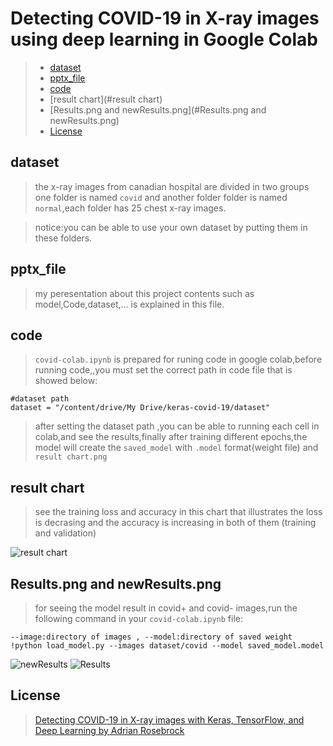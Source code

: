 # Detecting COVID-19 in X-ray images using deep learning in Google Colab
>* [dataset](#dataset)
>* [pptx_file](#pptx_file)
>* [code](#code)
>* [result chart](#result chart)
>* [Results.png and newResults.png](#Results.png and newResults.png)
>* [License](#License)


## dataset
> the x-ray images from canadian hospital are divided in two groups one folder is named `covid` and another folder folder is named `normal`,each folder has 25 chest x-ray images.

> notice:you can be able to use your own dataset by putting them in these folders.

## pptx_file
> my peresentation about this project contents such as model,Code,dataset,... is explained in this file. 

## code
>  `covid-colab.ipynb` is prepared for runing code in google colab,before running code,,you must set the correct path in code file that is showed below:

```
#dataset path 
dataset = "/content/drive/My Drive/keras-covid-19/dataset"
```
> after setting the dataset path ,you can be able to running each cell in colab,and see the results,finally after training different epochs,the model will create the `saved_model` with `.model` format(weight file) and `result chart.png`

## result chart
> see the training loss and accuracy in this chart that illustrates the loss is decrasing and the accuracy is increasing in both of them (training and validation)

![result chart](https://user-images.githubusercontent.com/53394692/106428180-cbee1700-647d-11eb-8bbd-4c36c45fc935.png)

## Results.png and newResults.png 
> for seeing the model result in covid+ and covid- images,run the following command in your `covid-colab.ipynb` file:

```
--image:directory of images , --model:directory of saved weight
!python load_model.py --images dataset/covid --model saved_model.model
```

![newResults](https://user-images.githubusercontent.com/53394692/106427649-f8edfa00-647c-11eb-9e52-d324e9f7aaf4.png)
![Results](https://user-images.githubusercontent.com/53394692/106427996-7fa2d700-647d-11eb-9a34-7ab79c0fb0c2.png)


## License
>[Detecting COVID-19 in X-ray images with Keras, TensorFlow, and Deep Learning by Adrian Rosebrock](https://www.pyimagesearch.com/2020/03/16/detecting-covid-19-in-x-ray-images-with-keras-tensorflow-and-deep-learning/)

